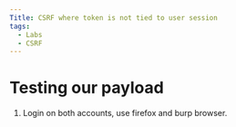 ```yaml
---
Title: CSRF where token is not tied to user session
tags:
  - Labs
  - CSRF
---
```

# Testing our payload
1. Login on both accounts, use firefox and burp browser.









